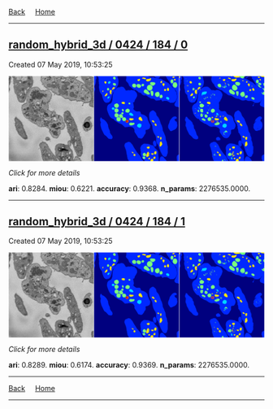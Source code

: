 
[Back](..)&nbsp;&nbsp;&nbsp;&nbsp;&nbsp;[Home](https://leapmanlab.github.io/snapshots)

---

<div class="summary"><a href="0"><h2>random_hybrid_3d / 0424 / 184 / 0</h2></a><p>Created 07 May 2019, 10:53:25
</p><a href="0"><img src="0/media/summary.png" align="center"></a><p>
<i>Click for more details</i>
</p></div>

**ari**: 0.8284. **miou**: 0.6221. **accuracy**: 0.9368. **n_params**: 2276535.0000. 

---

<div class="summary"><a href="1"><h2>random_hybrid_3d / 0424 / 184 / 1</h2></a><p>Created 07 May 2019, 10:53:25
</p><a href="1"><img src="1/media/summary.png" align="center"></a><p>
<i>Click for more details</i>
</p></div>

**ari**: 0.8289. **miou**: 0.6174. **accuracy**: 0.9369. **n_params**: 2276535.0000. 

---

[Back](..)&nbsp;&nbsp;&nbsp;&nbsp;&nbsp;[Home](https://leapmanlab.github.io/snapshots)

---